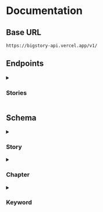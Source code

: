 # Documentation

## Base URL

```
https://bigstory-api.vercel.app/v1/
```

## Endpoints

<details>
  <summary><h3>Stories</h3></summary>

<!-- Start | Get all stories -->

- <details>
    <summary><h4>Get all stories</h4></summary>

  Returns all stories without pagination. You can also search for stories by providing a query parameter.

  ```http
  GET /stories
  ```

  ##### Parameters

  |  Name   |   Type   | Description      | Required | Default |
  | :-----: | :------: | ---------------- | :------: | :-----: |
  | `query` | `string` | The search query |   :x:    |    -    |

  ##### Success Response

  ```json
  {
    "message": "Stories fetched successfully",
    "data": [
      {
        "id": 1,
        "title": "The Big Story",
        "writer": "John Doe",
        "synopsis": "A story about a big story",
        "category": "Technology",
        "status": 1,
        "cover": "https://bigstory-api.vercel.app/v1/images/cover.jpg"
      }
    ]
  }
  ```

  </details>

<!-- End | Get all stories -->

<!-- Start | Get a story -->

- <details>
    <summary><h4>Get a story</h4></summary>

  Returns a story by its ID.

  ```http
  GET /stories/:id
  ```

  ##### Parameters

  | Name |   Type   | Description  |      Required      | Default |
  | :--: | :------: | ------------ | :----------------: | :-----: |
  | `id` | `number` | The story ID | :heavy_check_mark: |    -    |

  ##### Success Response

  ```json
  {
    "message": "story fetched successfully",
    "data": {}
  }
  ```

  ##### Error Response

  - story not found

    **Status:** 404\
    **Status Text:** story not found

  </details>

<!-- End | Get a story -->

<!-- Start | Get chapters story -->

- <details>
    <summary><h4>Get chapters of a story</h4></summary>

  Returns chapters of a story.

  ```http
  GET /stories/:id/chapters
  ```

  ##### Parameters

  | Name |   Type   | Description  |      Required      | Default |
  | :--: | :------: | ------------ | :----------------: | :-----: |
  | `id` | `number` | The story ID | :heavy_check_mark: |    -    |

  ##### Success Response

  ```json
  {
    "message": "story fetched successfully",
    "data": []
  }
  ```

  ##### Error Response

  - story not found

    **Status:** 404\
    **Status Text:** story not found

  </details>

<!-- End | Get chapters story -->

</details>

## Schema

<details>
  <summary><h3>Story</h3></summary>

```ts
type Draft = 0;
type Published = 1;

interface Story {
  id: number;
  title: string;
  writer: string;
  synopsis: string;
  category: "Financial" | "Technology" | "Health";
  status: Draft | Published;
  cover: string;
  keywords: Keyword[];
  chapters: Chapter[];
}
```

</details>

<details>
  <summary><h3>Chapter</h3></summary>

```ts
interface Chapter {
  id: number;
  title: string;
  body: string;
  story: Story;
  updatedAt: string;
}
```

</details>

<details>
  <summary><h3>Keyword</h3></summary>

```ts
interface Keyword {
  id: number;
  text: string;
}
```

</details>
